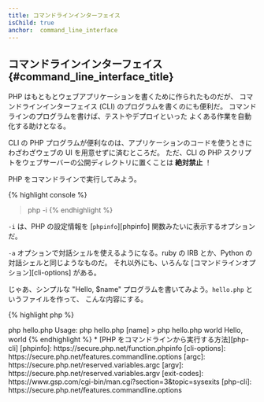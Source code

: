 ```yaml
---
title: コマンドラインインターフェイス
isChild: true
anchor:  command_line_interface
---
```


## コマンドラインインターフェイス {#command_line_interface_title}

PHP はもともとウェブアプリケーションを書くために作られたものだが、
コマンドラインインターフェイス (CLI) のプログラムを書くのにも便利だ。
コマンドラインのプログラムを書けば、テストやデプロイといった
よくある作業を自動化する助けとなる。

CLI の PHP プログラムが便利なのは、アプリケーションのコードを使うときに
わざわざウェブの UI を用意せずに済むところだ。
ただ、CLI の PHP スクリプトをウェブサーバーの公開ディレクトリに置くことは **絶対禁止** ！

PHP をコマンドラインで実行してみよう。

{% highlight console %}
> php -i
{% endhighlight %}

`-i` は、PHP の設定情報を [`phpinfo`][phpinfo] 関数みたいに表示するオプションだ。

`-a` オプションで対話シェルを使えるようになる。ruby の IRB とか、Python の対話シェルと同じようなものだ。
それ以外にも、いろんな [コマンドラインオプション][cli-options] がある。

じゃあ、シンプルな "Hello, $name" プログラムを書いてみよう。`hello.php` というファイルを作って、
こんな内容にする。

{% highlight php %}
<?php
if ($argc !== 2) {
    echo "Usage: php hello.php [name].\n";
    exit(1);
}
$name = $argv[1];
echo "Hello, $name\n";
{% endhighlight %}

PHP のスクリプトを実行すると、コマンドラインの引数に関する変数がふたつ設定される。
[`$argc`][argc] は整数値で、引数の *数* を表し、
[`$argv`][argv] は配列で、各引数の *値* を含む。
最初の引数は、常に PHP スクリプトのファイル名となる。今回の場合なら `hello.php` だ。

`exit()` でゼロ以外の数値を返すと、コマンドが失敗したことをシェルに伝えることができる。
よく使われる終了コードは [ここ][exit-codes] で調べよう。

このスクリプトをコマンドラインから実行すると、次のようになる。

{% highlight console %}
> php hello.php
Usage: php hello.php [name]
> php hello.php world
Hello, world
{% endhighlight %}


 * [PHP をコマンドラインから実行する方法][php-cli]

[phpinfo]: https://secure.php.net/function.phpinfo
[cli-options]: https://secure.php.net/features.commandline.options
[argc]: https://secure.php.net/reserved.variables.argc
[argv]: https://secure.php.net/reserved.variables.argv
[exit-codes]: https://www.gsp.com/cgi-bin/man.cgi?section=3&amp;topic=sysexits
[php-cli]: https://secure.php.net/features.commandline.options
